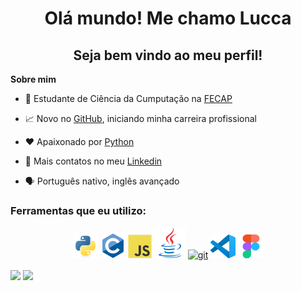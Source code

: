 <p align="center">
 <h1 align="center">Olá mundo! Me chamo Lucca</h2>
 <h2 align="center">Seja bem vindo ao meu perfil!</h2>
</p>

**Sobre mim**

- 💼 Estudante de Ciência da Cumputação na [FECAP](https://www.fecap.br/graduacao/ciencia-da-computacao/?utm_source=google&utm_medium=cpc&gclid=CjwKCAiAioifBhAXEiwApzCztuJcPgbWnQ30V9m1wBMGt0tULRn0tmBW22SDYus-ZaF-ozemw7AA_BoC6MwQAvD_BwE)

- 📈 Novo no [GitHub](https://github.com/lucca-giordano), iniciando minha carreira profissional

- ❤️ Apaixonado por [Python](https://www.python.org)

- 💬 Mais contatos no meu [Linkedin](https://www.linkedin.com/in/lucca-giordano-580b8a263/)

<!-- 📟 Mais informações no meu perfil do [HackerRank](https://www.hackerrank.com/giordanolucca871)-->

- 🗣️ Português nativo, inglês avançado

<h3 align="left">Ferramentas que eu utilizo:</h3>
<p align="center"> 
<a href="https://www.python.org" target="_blank" rel="noreferrer"> <img src="https://raw.githubusercontent.com/devicons/devicon/master/icons/python/python-original.svg" alt="python" width="40" height="40"/></a>
<a href="https://www.cprogramming.com/" target="_blank" rel="noreferrer"> <img src="https://raw.githubusercontent.com/devicons/devicon/master/icons/c/c-original.svg" alt="c" width="40" height="40"/></a> 
<a href="https://www.javascript.com" target="_blank" rel="noreferrer"> <img src="https://raw.githubusercontent.com/devicons/devicon/1119b9f84c0290e0f0b38982099a2bd027a48bf1/icons/javascript/javascript-original.svg" alt="js" width="38" height="38"></a> 
<a href="https://www.java.com/pt-BR/" target="_blank" rel="noreferrer"> <img src="https://raw.githubusercontent.com/devicons/devicon/1119b9f84c0290e0f0b38982099a2bd027a48bf1/icons/java/java-original.svg" alt="java" width="" height="50"/></a>
<a href="https://git-scm.com/" target="_blank" rel="noreferrer"> <img src="https://www.vectorlogo.zone/logos/git-scm/git-scm-icon.svg" alt="git" width="40" height="38"/></a>
<a href="https://code.visualstudio.com/" target="_blank" rel="noreferrer"> <img src="https://github.com/devicons/devicon/blob/master/icons/vscode/vscode-original.svg" title="Visual Studio Code" alt="Visual Studio Code" width="40" height="38"/></a>
<a href="https://www.figma.com" target="_blank" rel="noreferrer"> <img src="https://raw.githubusercontent.com/devicons/devicon/1119b9f84c0290e0f0b38982099a2bd027a48bf1/icons/figma/figma-original.svg" alt="Figma" width="40" height="38"/></a>

<div>
    <div>
    <a href="https://github.com/anuraghazra/github-readme-stats"><img align="center" src="https://github-readme-stats.vercel.app/api?username=Lucca-Giordano&show_icons=true&hide_border=true&hide=contribs&count_private=true&title_color=39ca52&icon_color=1c6ceb&text_color=C9D1D9&&theme=transparent" /></a> <a href="https://github.com/anuraghazra/github-readme-stats"><img align="center" src="https://github-readme-stats.vercel.app/api/top-langs/?username=Lucca-Giordano&layout=compact&text_color=C9D1D9&title_color=39ca52&theme=transparent&hide_border=true&hide=jupyter%20notebook&langs_count=6" /></a>
    </div>
</div>
